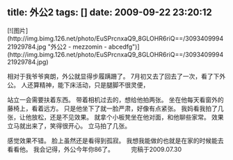 title: 外公2
tags: []
date: 2009-09-22 23:20:12
---

<p>[![图片](http://img.bimg.126.net/photo/EuSPrcnxaQ9_8GLOHR6riQ==/309340999421929784.jpg "外公2 - mezzomin - abcedfg")](http://img.bimg.126.net/photo/EuSPrcnxaQ9_8GLOHR6riQ==/309340999421929784.jpg)

相对于我爷爷爽朗，外公就显得步履蹒跚了。
7月初又去了回去了一次，看了下外公。
人还算精神，能下床活动，只是腿脚不很灵便，

站立一会需要扶着东西。
带着相机过去的，想给他拍两张。
坐在他每天看窗外的藤椅上，看着远方。
只是他坐下了就一脸严肃，好像有点紧张。
我妈看我拍了几张，让他放松，还是不见效果。
就拿个小板凳坐在他对面，和他聊些家常。
效果立马就出来了，笑得很开心。
立马拍了几张。

感觉效果不错。
脸上虽然还是看得到孤寂。
我想我能做的也就是在家的时候能去看看他。
我会记得，外公今年你86了。
&nbsp; &nbsp; &nbsp; &nbsp;&nbsp; 完稿于2009.07.30

</p>